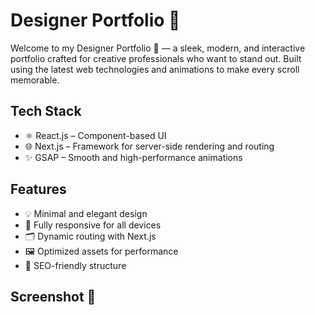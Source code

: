# Designer Portfolio 🎨

Welcome to my Designer Portfolio 💼 — a sleek, modern, and interactive portfolio crafted for creative professionals who want to stand out. Built using the latest web technologies and animations to make every scroll memorable.

## Tech Stack

- ⚛️ React.js – Component-based UI
- 🌐 Next.js – Framework for server-side rendering and routing
- ✨ GSAP – Smooth and high-performance animations

## Features

- 💡 Minimal and elegant design
- 📱 Fully responsive for all devices
- 🗂️ Dynamic routing with Next.js
- 🖼️ Optimized assets for performance
- 🧠 SEO-friendly structure

## Screenshot 📸

